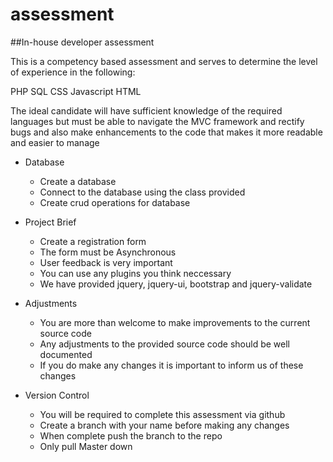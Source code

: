 # assessment
##In-house developer assessment

This is a competency based assessment and serves to determine the level of experience in the following: 

PHP
SQL
CSS
Javascript
HTML

The ideal candidate will have sufficient knowledge of the required languages but must be able to navigate the MVC framework and rectify bugs and also make enhancements to the code that makes it more readable and easier to manage

* Database
  * Create a database
  * Connect to the database using the class provided
  * Create crud operations for database
  
* Project Brief
  * Create a registration form
  * The form must be Asynchronous
  * User feedback is very important
  * You can use any plugins you think neccessary
  * We have provided jquery, jquery-ui, bootstrap and jquery-validate
  
* Adjustments
  * You are more than welcome to make improvements to the current source code
  * Any adjustments to the provided source code should be well documented
  * If you do make any changes it is important to inform us of these changes
  
* Version Control
  * You will be required to complete this assessment via github
  * Create a branch with your name before making any changes
  * When complete push the branch to the repo
  * Only pull Master down
